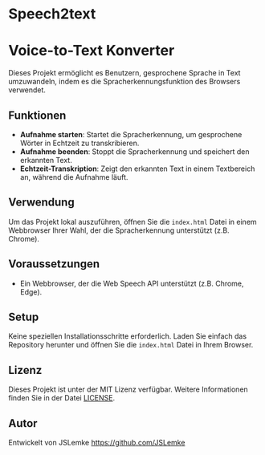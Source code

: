 # Speech2text

# Voice-to-Text Konverter

Dieses Projekt ermöglicht es Benutzern, gesprochene Sprache in Text umzuwandeln, indem es die Spracherkennungsfunktion des Browsers verwendet.

## Funktionen

- **Aufnahme starten**: Startet die Spracherkennung, um gesprochene Wörter in Echtzeit zu transkribieren.
- **Aufnahme beenden**: Stoppt die Spracherkennung und speichert den erkannten Text.
- **Echtzeit-Transkription**: Zeigt den erkannten Text in einem Textbereich an, während die Aufnahme läuft.

## Verwendung

Um das Projekt lokal auszuführen, öffnen Sie die `index.html` Datei in einem Webbrowser Ihrer Wahl, der die Spracherkennung unterstützt (z.B. Chrome).

## Voraussetzungen

- Ein Webbrowser, der die Web Speech API unterstützt (z.B. Chrome, Edge).

## Setup

Keine speziellen Installationsschritte erforderlich. Laden Sie einfach das Repository herunter und öffnen Sie die `index.html` Datei in Ihrem Browser.

## Lizenz

Dieses Projekt ist unter der MIT Lizenz verfügbar. Weitere Informationen finden Sie in der Datei [LICENSE](./LICENSE).

## Autor


Entwickelt von JSLemke https://github.com/JSLemke
